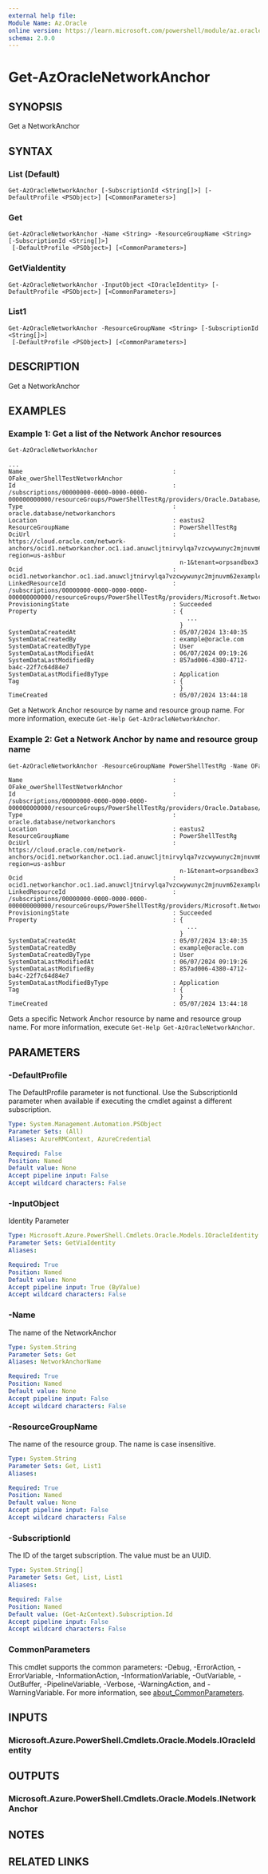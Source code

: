 ```yaml
---
external help file:
Module Name: Az.Oracle
online version: https://learn.microsoft.com/powershell/module/az.oracle/get-azoraclenetworkanchor
schema: 2.0.0
---
```


# Get-AzOracleNetworkAnchor

## SYNOPSIS
Get a NetworkAnchor

## SYNTAX

### List (Default)
```
Get-AzOracleNetworkAnchor [-SubscriptionId <String[]>] [-DefaultProfile <PSObject>] [<CommonParameters>]
```

### Get
```
Get-AzOracleNetworkAnchor -Name <String> -ResourceGroupName <String> [-SubscriptionId <String[]>]
 [-DefaultProfile <PSObject>] [<CommonParameters>]
```

### GetViaIdentity
```
Get-AzOracleNetworkAnchor -InputObject <IOracleIdentity> [-DefaultProfile <PSObject>] [<CommonParameters>]
```

### List1
```
Get-AzOracleNetworkAnchor -ResourceGroupName <String> [-SubscriptionId <String[]>]
 [-DefaultProfile <PSObject>] [<CommonParameters>]
```

## DESCRIPTION
Get a NetworkAnchor

## EXAMPLES

### Example 1: Get a list of the Network Anchor resources
```powershell
Get-AzOracleNetworkAnchor
```

```output
...
Name                                          : OFake_owerShellTestNetworkAnchor
Id                                            : /subscriptions/00000000-0000-0000-0000-000000000000/resourceGroups/PowerShellTestRg/providers/Oracle.Database/networkAnchors/OFake_owerShellTestNetworkAnchor
Type                                          : oracle.database/networkanchors
Location                                      : eastus2
ResourceGroupName                             : PowerShellTestRg
OciUrl                                        : https://cloud.oracle.com/network-anchors/ocid1.networkanchor.oc1.iad.anuwcljtnirvylqa7vzcwywunyc2mjnuvm62example?region=us-ashbur
                                                n-1&tenant=orpsandbox3
Ocid                                          : ocid1.networkanchor.oc1.iad.anuwcljtnirvylqa7vzcwywunyc2mjnuvm62example
LinkedResourceId                              : /subscriptions/00000000-0000-0000-0000-000000000000/resourceGroups/PowerShellTestRg/providers/Microsoft.Network/virtualNetworks/PSTestVnet
ProvisioningState                             : Succeeded
Property                                      : {
                                                  ...
                                                }
SystemDataCreatedAt                           : 05/07/2024 13:40:35
SystemDataCreatedBy                           : example@oracle.com
SystemDataCreatedByType                       : User
SystemDataLastModifiedAt                      : 06/07/2024 09:19:26
SystemDataLastModifiedBy                      : 857ad006-4380-4712-ba4c-22f7c64d84e7
SystemDataLastModifiedByType                  : Application
Tag                                           : {
                                                }
TimeCreated                                   : 05/07/2024 13:44:18
```

Get a Network Anchor resource by name and resource group name.
For more information, execute `Get-Help Get-AzOracleNetworkAnchor`.

### Example 2: Get a Network Anchor by name and resource group name
```powershell
Get-AzOracleNetworkAnchor -ResourceGroupName PowerShellTestRg -Name OFake_owerShellTestNetworkAnchor
```

```output
Name                                          : OFake_owerShellTestNetworkAnchor
Id                                            : /subscriptions/00000000-0000-0000-0000-000000000000/resourceGroups/PowerShellTestRg/providers/Oracle.Database/networkAnchors/OFake_owerShellTestNetworkAnchor
Type                                          : oracle.database/networkanchors
Location                                      : eastus2
ResourceGroupName                             : PowerShellTestRg
OciUrl                                        : https://cloud.oracle.com/network-anchors/ocid1.networkanchor.oc1.iad.anuwcljtnirvylqa7vzcwywunyc2mjnuvm62example?region=us-ashbur
                                                n-1&tenant=orpsandbox3
Ocid                                          : ocid1.networkanchor.oc1.iad.anuwcljtnirvylqa7vzcwywunyc2mjnuvm62example
LinkedResourceId                              : /subscriptions/00000000-0000-0000-0000-000000000000/resourceGroups/PowerShellTestRg/providers/Microsoft.Network/virtualNetworks/PSTestVnet
ProvisioningState                             : Succeeded
Property                                      : {
                                                  ...
                                                }
SystemDataCreatedAt                           : 05/07/2024 13:40:35
SystemDataCreatedBy                           : example@oracle.com
SystemDataCreatedByType                       : User
SystemDataLastModifiedAt                      : 06/07/2024 09:19:26
SystemDataLastModifiedBy                      : 857ad006-4380-4712-ba4c-22f7c64d84e7
SystemDataLastModifiedByType                  : Application
Tag                                           : {
                                                }
TimeCreated                                   : 05/07/2024 13:44:18
```

Gets a specific Network Anchor resource by name and resource group name.
For more information, execute `Get-Help Get-AzOracleNetworkAnchor`.

## PARAMETERS

### -DefaultProfile
The DefaultProfile parameter is not functional.
Use the SubscriptionId parameter when available if executing the cmdlet against a different subscription.

```yaml
Type: System.Management.Automation.PSObject
Parameter Sets: (All)
Aliases: AzureRMContext, AzureCredential

Required: False
Position: Named
Default value: None
Accept pipeline input: False
Accept wildcard characters: False
```

### -InputObject
Identity Parameter

```yaml
Type: Microsoft.Azure.PowerShell.Cmdlets.Oracle.Models.IOracleIdentity
Parameter Sets: GetViaIdentity
Aliases:

Required: True
Position: Named
Default value: None
Accept pipeline input: True (ByValue)
Accept wildcard characters: False
```

### -Name
The name of the NetworkAnchor

```yaml
Type: System.String
Parameter Sets: Get
Aliases: NetworkAnchorName

Required: True
Position: Named
Default value: None
Accept pipeline input: False
Accept wildcard characters: False
```

### -ResourceGroupName
The name of the resource group.
The name is case insensitive.

```yaml
Type: System.String
Parameter Sets: Get, List1
Aliases:

Required: True
Position: Named
Default value: None
Accept pipeline input: False
Accept wildcard characters: False
```

### -SubscriptionId
The ID of the target subscription.
The value must be an UUID.

```yaml
Type: System.String[]
Parameter Sets: Get, List, List1
Aliases:

Required: False
Position: Named
Default value: (Get-AzContext).Subscription.Id
Accept pipeline input: False
Accept wildcard characters: False
```

### CommonParameters
This cmdlet supports the common parameters: -Debug, -ErrorAction, -ErrorVariable, -InformationAction, -InformationVariable, -OutVariable, -OutBuffer, -PipelineVariable, -Verbose, -WarningAction, and -WarningVariable. For more information, see [about_CommonParameters](http://go.microsoft.com/fwlink/?LinkID=113216).

## INPUTS

### Microsoft.Azure.PowerShell.Cmdlets.Oracle.Models.IOracleIdentity

## OUTPUTS

### Microsoft.Azure.PowerShell.Cmdlets.Oracle.Models.INetworkAnchor

## NOTES

## RELATED LINKS

